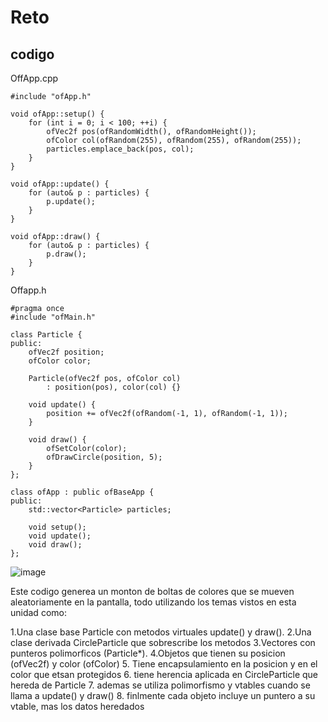 # Reto

## codigo
OffApp.cpp

    #include "ofApp.h"
    
    void ofApp::setup() {
        for (int i = 0; i < 100; ++i) {
            ofVec2f pos(ofRandomWidth(), ofRandomHeight());
            ofColor col(ofRandom(255), ofRandom(255), ofRandom(255));
            particles.emplace_back(pos, col);
        }
    }
    
    void ofApp::update() {
        for (auto& p : particles) {
            p.update();
        }
    }
    
    void ofApp::draw() {
        for (auto& p : particles) {
            p.draw();
        }
    }

    
Offapp.h

    #pragma once
    #include "ofMain.h"
    
    class Particle {
    public:
        ofVec2f position;
        ofColor color;
    
        Particle(ofVec2f pos, ofColor col)
            : position(pos), color(col) {}
    
        void update() {
            position += ofVec2f(ofRandom(-1, 1), ofRandom(-1, 1));
        }
    
        void draw() {
            ofSetColor(color);
            ofDrawCircle(position, 5);
        }
    };
    
    class ofApp : public ofBaseApp {
    public:
        std::vector<Particle> particles;
    
        void setup();
        void update();
        void draw();
    };


![image](https://github.com/user-attachments/assets/002abaaf-33e7-4ab3-b5c9-63c6753d39ad)

Este codigo generea un monton de boltas de colores que se mueven aleatoriamente en la pantalla, todo utilizando los temas vistos en esta unidad como: 

1.Una clase base Particle con metodos virtuales update() y draw().
2.Una clase derivada CircleParticle que sobrescribe los metodos
3.Vectores con punteros polimorficos (Particle*).
4.Objetos que tienen su posicion (ofVec2f) y color (ofColor)
5. Tiene encapsulamiento en la posicion y en el color que etsan protegidos 
6. tiene herencia aplicada en CircleParticle que hereda de Particle
7. ademas se utiliza polimorfismo y vtables cuando se llama a update() y draw() 
8. finlmente cada objeto incluye un puntero a su vtable, mas los datos heredados




